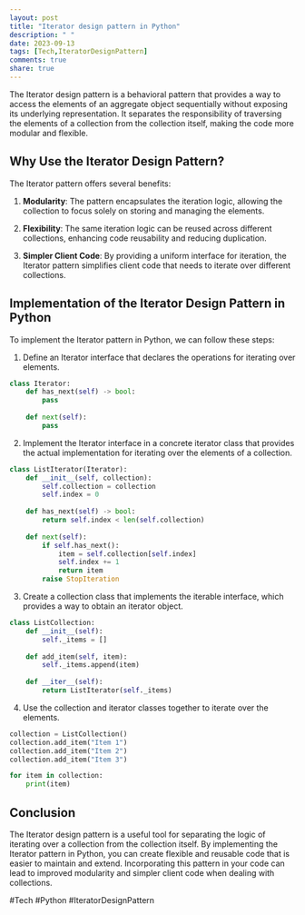 ```yaml
---
layout: post
title: "Iterator design pattern in Python"
description: " "
date: 2023-09-13
tags: [Tech,IteratorDesignPattern]
comments: true
share: true
---
```


The Iterator design pattern is a behavioral pattern that provides a way to access the elements of an aggregate object sequentially without exposing its underlying representation. It separates the responsibility of traversing the elements of a collection from the collection itself, making the code more modular and flexible.

## Why Use the Iterator Design Pattern?

The Iterator pattern offers several benefits:

1. **Modularity**: The pattern encapsulates the iteration logic, allowing the collection to focus solely on storing and managing the elements.

2. **Flexibility**: The same iteration logic can be reused across different collections, enhancing code reusability and reducing duplication.

3. **Simpler Client Code**: By providing a uniform interface for iteration, the Iterator pattern simplifies client code that needs to iterate over different collections.

## Implementation of the Iterator Design Pattern in Python

To implement the Iterator pattern in Python, we can follow these steps:

1. Define an Iterator interface that declares the operations for iterating over elements.

```python
class Iterator:
    def has_next(self) -> bool:
        pass
    
    def next(self):
        pass
```

2. Implement the Iterator interface in a concrete iterator class that provides the actual implementation for iterating over the elements of a collection.

```python
class ListIterator(Iterator):
    def __init__(self, collection):
        self.collection = collection
        self.index = 0
        
    def has_next(self) -> bool:
        return self.index < len(self.collection)
    
    def next(self):
        if self.has_next():
            item = self.collection[self.index]
            self.index += 1
            return item
        raise StopIteration
```

3. Create a collection class that implements the iterable interface, which provides a way to obtain an iterator object.

```python
class ListCollection:
    def __init__(self):
        self._items = []
        
    def add_item(self, item):
        self._items.append(item)
        
    def __iter__(self):
        return ListIterator(self._items)
```

4. Use the collection and iterator classes together to iterate over the elements.

```python
collection = ListCollection()
collection.add_item("Item 1")
collection.add_item("Item 2")
collection.add_item("Item 3")

for item in collection:
    print(item)
```

## Conclusion

The Iterator design pattern is a useful tool for separating the logic of iterating over a collection from the collection itself. By implementing the Iterator pattern in Python, you can create flexible and reusable code that is easier to maintain and extend. Incorporating this pattern in your code can lead to improved modularity and simpler client code when dealing with collections.

#Tech #Python #IteratorDesignPattern